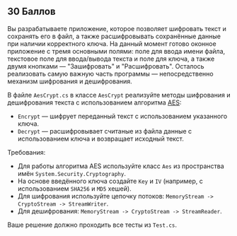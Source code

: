 ## 30 Баллов

Вы разрабатываете приложение, которое позволяет шифровать текст и сохранять его в файл, а также расшифровывать сохранённые данные при наличии корректного ключа. На данный момент готово оконное приложение с тремя основными полями: поле для ввода имени файла, текстовое поле для ввода/вывода текста и поле для ключа, а также двумя кнопками — "Зашифровать" и "Расшифровать". Осталось реализовать самую важную часть программы — непосредственно механизм шифрования и дешифрования.

В файле `AesCrypt.cs` в классе `AesCrypt` реализуйте методы шифрования и дешифрования текста с использованием алгоритма [AES](<https://ru.wikipedia.org/wiki/AES_(%D1%81%D1%82%D0%B0%D0%BD%D0%B4%D0%B0%D1%80%D1%82_%D1%88%D0%B8%D1%84%D1%80%D0%BE%D0%B2%D0%B0%D0%BD%D0%B8%D1%8F)>):

- `Encrypt` — шифрует переданный текст с использованием указанного ключа.
- `Decrypt` — расшифровывает считаные из файла данные с использованием ключа и возвращает исходный текст.

Требования:

- Для работы алгоритма AES используйте класс `Aes` из пространства имён `System.Security.Cryptography`.
- На основе введённого ключа создайте `Key` и `IV` (например, с использованием `SHA256` и `MD5` хешей).
- Для шифрования используйте цепочку потоков: `MemoryStream -> CryptoStream -> StreamWriter`.
- Для дешифрования: `MemoryStream -> CryptoStream -> StreamReader`.

Ваше решение должно проходить все тесты из `Test.cs`.
